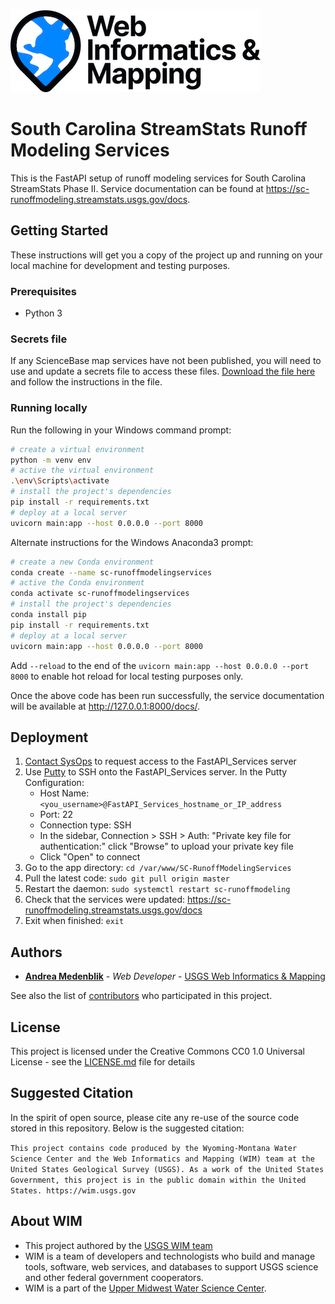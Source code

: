 ![WiM](wim.png)

# South Carolina StreamStats Runoff Modeling Services

This is the FastAPI setup of runoff modeling services for South Carolina StreamStats Phase II. Service documentation can be found at https://sc-runoffmodeling.streamstats.usgs.gov/docs.

## Getting Started

These instructions will get you a copy of the project up and running on your local machine for development and testing purposes.

### Prerequisites

- Python 3

### Secrets file

If any ScienceBase map services have not been published, you will need to use and update a secrets file to access these files. [Download the file here](https://doimspp.sharepoint.com/:u:/r/sites/GS-UMidWIM/Shared%20Documents/Projects/Streamstats%20Ecosystem/South%20Carolina%20Customizations/secrets.py?csf=1&web=1&e=N5bf8W) and follow the instructions in the file. 

### Running locally

Run the following in your Windows command prompt:

```bash
# create a virtual environment
python -m venv env
# active the virtual environment
.\env\Scripts\activate
# install the project's dependencies
pip install -r requirements.txt
# deploy at a local server
uvicorn main:app --host 0.0.0.0 --port 8000
```

Alternate instructions for the Windows Anaconda3 prompt:

```bash
# create a new Conda environment
conda create --name sc-runoffmodelingservices
# active the Conda environment
conda activate sc-runoffmodelingservices
# install the project's dependencies
conda install pip
pip install -r requirements.txt
# deploy at a local server
uvicorn main:app --host 0.0.0.0 --port 8000
```

Add `--reload` to the end of the `uvicorn main:app --host 0.0.0.0 --port 8000` to enable hot reload for local testing purposes only.

Once the above code has been run successfully, the service documentation will be available at http://127.0.0.1:8000/docs/.

## Deployment

1. [Contact SysOps](https://github.com/USGS-WiM/wim-infrastructure/issues/new) to request access to the FastAPI_Services server
2. Use [Putty](https://www.putty.org/) to SSH onto the FastAPI_Services server. In the Putty Configuration:
     - Host Name: `<you_username>@FastAPI_Services_hostname_or_IP_address`
     - Port: 22
     - Connection type: SSH
     - In the sidebar, Connection > SSH > Auth: "Private key file for authentication:" click "Browse" to upload your private key file
     - Click "Open" to connect
 3. Go to the app directory: `cd /var/www/SC-RunoffModelingServices`
 4. Pull the latest code: `sudo git pull origin master`
 5. Restart the daemon: `sudo systemctl restart sc-runoffmodeling`
 6. Check that the services were updated: https://sc-runoffmodeling.streamstats.usgs.gov/docs
 7. Exit when finished: `exit`

## Authors

- **[Andrea Medenblik](https://github.com/amedenblik)**  - *Web Developer* - [USGS Web Informatics & Mapping](https://wim.usgs.gov/)

See also the list of [contributors](../../graphs/contributors) who participated in this project.

## License

This project is licensed under the Creative Commons CC0 1.0 Universal License - see the [LICENSE.md](LICENSE.md) file for details

## Suggested Citation

In the spirit of open source, please cite any re-use of the source code stored in this repository. Below is the suggested citation:

`This project contains code produced by the Wyoming-Montana Water Science Center and the Web Informatics and Mapping (WIM) team at the United States Geological Survey (USGS). As a work of the United States Government, this project is in the public domain within the United States. https://wim.usgs.gov`

## About WIM

- This project authored by the [USGS WIM team](https://wim.usgs.gov)
- WIM is a team of developers and technologists who build and manage tools, software, web services, and databases to support USGS science and other federal government cooperators.
- WIM is a part of the [Upper Midwest Water Science Center](https://www.usgs.gov/centers/upper-midwest-water-science-center).
